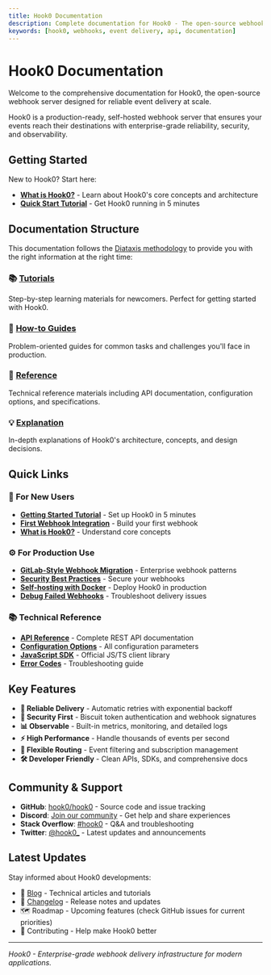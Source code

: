 ```yaml
---
title: Hook0 Documentation
description: Complete documentation for Hook0 - The open-source webhook server for reliable event delivery
keywords: [hook0, webhooks, event delivery, api, documentation]
---
```


# Hook0 Documentation

Welcome to the comprehensive documentation for Hook0, the open-source webhook server designed for reliable event delivery at scale.

Hook0 is a production-ready, self-hosted webhook server that ensures your events reach their destinations with enterprise-grade reliability, security, and observability.

## Getting Started

New to Hook0? Start here:

- **[What is Hook0?](explanation/what-is-hook0.md)** - Learn about Hook0's core concepts and architecture
- **[Quick Start Tutorial](tutorials/getting-started.md)** - Get Hook0 running in 5 minutes

## Documentation Structure

This documentation follows the [Diataxis methodology](https://diataxis.fr/) to provide you with the right information at the right time:

### 📚 [Tutorials](tutorials/index.md)
Step-by-step learning materials for newcomers. Perfect for getting started with Hook0.

### 🔧 [How-to Guides](how-to-guides/index.md)
Problem-oriented guides for common tasks and challenges you'll face in production.

### 📖 [Reference](reference/index.md)
Technical reference materials including API documentation, configuration options, and specifications.

### 💡 [Explanation](explanation/index.md)
In-depth explanations of Hook0's architecture, concepts, and design decisions.

## Quick Links

### 🚀 For New Users
- **[Getting Started Tutorial](tutorials/getting-started.md)** - Set up Hook0 in 5 minutes
- **[First Webhook Integration](tutorials/first-webhook-integration.md)** - Build your first webhook
- **[What is Hook0?](explanation/what-is-hook0.md)** - Understand core concepts

### ⚙️ For Production Use
- **[GitLab-Style Webhook Migration](how-to-guides/gitlab-webhook-migration.md)** - Enterprise webhook patterns
- **[Security Best Practices](how-to-guides/secure-webhook-endpoints.md)** - Secure your webhooks
- **[Self-hosting with Docker](tutorials/self-hosting-docker.md)** - Deploy Hook0 in production
- **[Debug Failed Webhooks](how-to-guides/debug-failed-webhooks.md)** - Troubleshoot delivery issues

### 📚 Technical Reference
- **[API Reference](openapi/intro)** - Complete REST API documentation
- **[Configuration Options](reference/configuration.md)** - All configuration parameters
- **[JavaScript SDK](reference/sdk/javascript.md)** - Official JS/TS client library
- **[Error Codes](reference/error-codes.md)** - Troubleshooting guide

## Key Features

- **🔄 Reliable Delivery** - Automatic retries with exponential backoff
- **🔐 Security First** - Biscuit token authentication and webhook signatures
- **📊 Observable** - Built-in metrics, monitoring, and detailed logs
- **⚡ High Performance** - Handle thousands of events per second
- **🎯 Flexible Routing** - Event filtering and subscription management
- **🛠️ Developer Friendly** - Clean APIs, SDKs, and comprehensive docs

## Community & Support

- **GitHub**: [hook0/hook0](https://github.com/hook0/hook0) - Source code and issue tracking
- **Discord**: [Join our community](https://www.hook0.com/community) - Get help and share experiences
- **Stack Overflow**: [#hook0](https://stackoverflow.com/questions/tagged/hook0) - Q&A and troubleshooting
- **Twitter**: [@hook0_](https://twitter.com/hook0_) - Latest updates and announcements

## Latest Updates

Stay informed about Hook0 developments:

- 📰 [Blog](https://www.hook0.com/blog) - Technical articles and tutorials
- 📝 [Changelog](https://github.com/hook0/hook0/releases) - Release notes and updates
- 🗺️ Roadmap - Upcoming features (check GitHub issues for current priorities)
- 🤝 Contributing - Help make Hook0 better

---

*Hook0 - Enterprise-grade webhook delivery infrastructure for modern applications.*